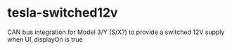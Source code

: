 # tesla-switched12v
CAN bus integration for Model 3/Y (S/X?) to provide a switched 12V supply when UI_displayOn is true
